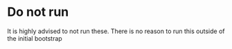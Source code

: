 # Do not run
It is highly advised to not run these. There is no reason to run this outside of the initial bootstrap
